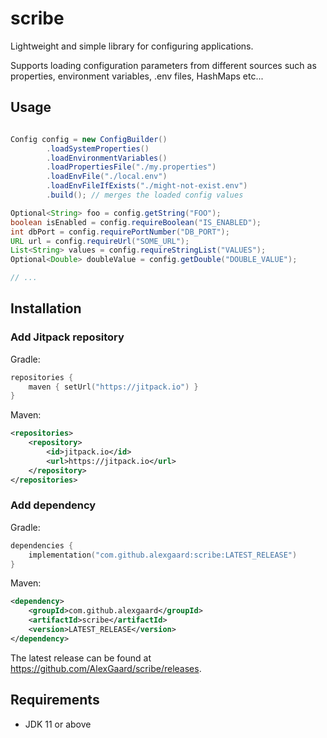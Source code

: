 # scribe
Lightweight and simple library for configuring applications.

Supports loading configuration parameters from different sources such as properties, environment variables, .env files, HashMaps etc...

## Usage

```java

Config config = new ConfigBuilder()
        .loadSystemProperties()
        .loadEnvironmentVariables()
        .loadPropertiesFile("./my.properties")
        .loadEnvFile("./local.env")
        .loadEnvFileIfExists("./might-not-exist.env")
        .build(); // merges the loaded config values

Optional<String> foo = config.getString("FOO");
boolean isEnabled = config.requireBoolean("IS_ENABLED");
int dbPort = config.requirePortNumber("DB_PORT");
URL url = config.requireUrl("SOME_URL");
List<String> values = config.requireStringList("VALUES");
Optional<Double> doubleValue = config.getDouble("DOUBLE_VALUE");

// ...


```

## Installation

### Add Jitpack repository

Gradle:
```kotlin
repositories {
	maven { setUrl("https://jitpack.io") }
}
```

Maven:
```xml
<repositories>
    <repository>
        <id>jitpack.io</id>
        <url>https://jitpack.io</url>
    </repository>
</repositories>
```

### Add dependency
Gradle:
```kotlin
dependencies {
	implementation("com.github.alexgaard:scribe:LATEST_RELEASE")
}
```

Maven:
```xml
<dependency>
    <groupId>com.github.alexgaard</groupId>
    <artifactId>scribe</artifactId>
    <version>LATEST_RELEASE</version>
</dependency>
```

The latest release can be found at https://github.com/AlexGaard/scribe/releases.

## Requirements

* JDK 11 or above

